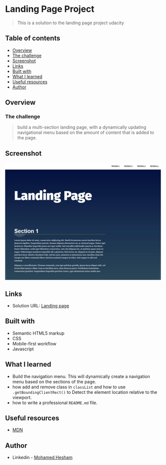 # Landing Page Project

> This is a solution to the landing page project udacity
## Table of contents

- [Overview](#overview)
- [The challenge](#the-challenge)
- [Screenshot](#screenshot)
- [Links](#links)
- [Built with](#built-with)
- [What I learned](#what-i-learned)
- [Useful resources](#useful-resources)
- [Author](#author)


## Overview

### The challenge

> build a multi-section landing page, with a dynamically updating navigational menu based on the amount of content that is added to the page.

## Screenshot

![](./imgs/screenshot.jpg)

## Links

- Solution URL: [Landing page](https://landing-page-udacity2022.netlify.app/)

## Built with

- Semantic HTML5 markup
- CSS
- Mobile-first workflow
- Javascript

## What I learned
-  Build the navigation menu. This will dynamically create a navigation menu based on the sections of the page.
-  how add and remove class in ```classList``` and how to use ```.getBoundingClientRect()``` to Detect the element location relative to the viewport.
- how to write a professional ```README.md``` file.

## Useful resources

- [MDN](https://developer.mozilla.org/en-US/docs/Web/JavaScript?retiredLocale=ar)


## Author

- Linkedin - [Mohamed Hesham](https://www.linkedin.com/in/mohamed-hesham-b7611618a/)
